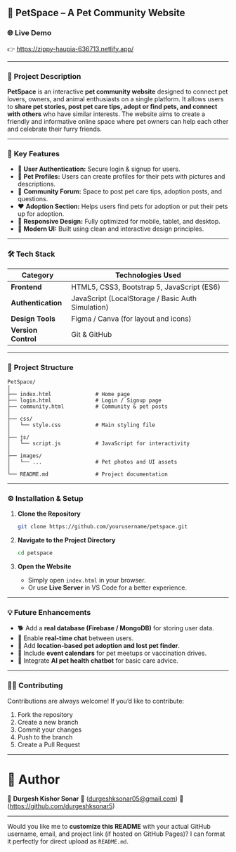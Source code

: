 ## 🐶 **PetSpace** – A Pet Community Website

### 🌐 **Live Demo**

👉 https://zippy-haupia-636713.netlify.app/

---

### 📝 **Project Description**

**PetSpace** is an interactive **pet community website** designed to connect pet lovers, owners, and animal enthusiasts on a single platform.
It allows users to **share pet stories, post pet care tips, adopt or find pets, and connect with others** who have similar interests.
The website aims to create a friendly and informative online space where pet owners can help each other and celebrate their furry friends.

---

### 🎯 **Key Features**

* 🐾 **User Authentication:** Secure login & signup for users.
* 📸 **Pet Profiles:** Users can create profiles for their pets with pictures and descriptions.
* 💬 **Community Forum:** Space to post pet care tips, adoption posts, and questions.
* ❤️ **Adoption Section:** Helps users find pets for adoption or put their pets up for adoption.
* 📱 **Responsive Design:** Fully optimized for mobile, tablet, and desktop.
* 🌙 **Modern UI:** Built using clean and interactive design principles.

---

### 🛠️ **Tech Stack**

| Category            | Technologies Used                                 |
| ------------------- | ------------------------------------------------- |
| **Frontend**        | HTML5, CSS3, Bootstrap 5, JavaScript (ES6)        |
| **Authentication**  | JavaScript (LocalStorage / Basic Auth Simulation) |
| **Design Tools**    | Figma / Canva (for layout and icons)              |
| **Version Control** | Git & GitHub                                      |

---

### 📂 **Project Structure**

```
PetSpace/
│
├── index.html              # Home page
├── login.html              # Login / Signup page
├── community.html          # Community & pet posts
│
├── css/
│   └── style.css           # Main styling file
│
├── js/
│   └── script.js           # JavaScript for interactivity
│
├── images/
│   └── ...                 # Pet photos and UI assets
│
└── README.md               # Project documentation
```

---

### ⚙️ **Installation & Setup**

1. **Clone the Repository**

   ```bash
   git clone https://github.com/yourusername/petspace.git
   ```

2. **Navigate to the Project Directory**

   ```bash
   cd petspace
   ```

3. **Open the Website**

   * Simply open `index.html` in your browser.
   * Or use **Live Server** in VS Code for a better experience.

---

### 💡 **Future Enhancements**

* 🐕 Add a **real database (Firebase / MongoDB)** for storing user data.
* 💌 Enable **real-time chat** between users.
* 📍 Add **location-based pet adoption and lost pet finder**.
* 📅 Include **event calendars** for pet meetups or vaccination drives.
* 🧠 Integrate **AI pet health chatbot** for basic care advice.

---

### 👩‍💻 **Contributing**

Contributions are always welcome!
If you’d like to contribute:

1. Fork the repository
2. Create a new branch 
3. Commit your changes
4. Push to the branch
5. Create a Pull Request

---

# 💬 **Author**

👤 **Durgesh Kishor Sonar**
📧 (durgeshksonar05@gmail.com) 
🔗 (https://github.com/durgeshksonar5)

---

Would you like me to **customize this README** with your actual GitHub username, email, and project link (if hosted on GitHub Pages)?
I can format it perfectly for direct upload as `README.md`.
